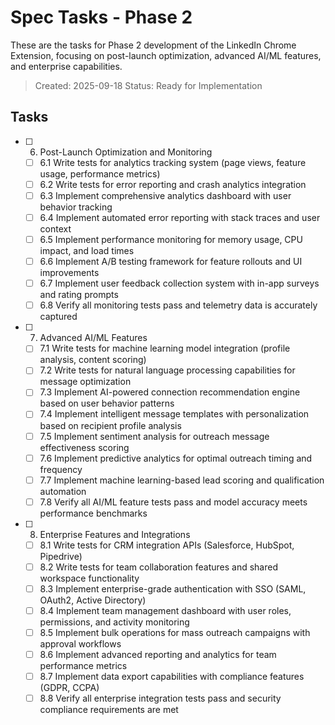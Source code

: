 # Spec Tasks - Phase 2

These are the tasks for Phase 2 development of the LinkedIn Chrome Extension, focusing on post-launch optimization, advanced AI/ML features, and enterprise capabilities.

> Created: 2025-09-18
> Status: Ready for Implementation

## Tasks

- [ ] 6. Post-Launch Optimization and Monitoring
  - [ ] 6.1 Write tests for analytics tracking system (page views, feature usage, performance metrics)
  - [ ] 6.2 Write tests for error reporting and crash analytics integration
  - [ ] 6.3 Implement comprehensive analytics dashboard with user behavior tracking
  - [ ] 6.4 Implement automated error reporting with stack traces and user context
  - [ ] 6.5 Implement performance monitoring for memory usage, CPU impact, and load times
  - [ ] 6.6 Implement A/B testing framework for feature rollouts and UI improvements
  - [ ] 6.7 Implement user feedback collection system with in-app surveys and rating prompts
  - [ ] 6.8 Verify all monitoring tests pass and telemetry data is accurately captured

- [ ] 7. Advanced AI/ML Features
  - [ ] 7.1 Write tests for machine learning model integration (profile analysis, content scoring)
  - [ ] 7.2 Write tests for natural language processing capabilities for message optimization
  - [ ] 7.3 Implement AI-powered connection recommendation engine based on user behavior patterns
  - [ ] 7.4 Implement intelligent message templates with personalization based on recipient profile analysis
  - [ ] 7.5 Implement sentiment analysis for outreach message effectiveness scoring
  - [ ] 7.6 Implement predictive analytics for optimal outreach timing and frequency
  - [ ] 7.7 Implement machine learning-based lead scoring and qualification automation
  - [ ] 7.8 Verify all AI/ML feature tests pass and model accuracy meets performance benchmarks

- [ ] 8. Enterprise Features and Integrations
  - [ ] 8.1 Write tests for CRM integration APIs (Salesforce, HubSpot, Pipedrive)
  - [ ] 8.2 Write tests for team collaboration features and shared workspace functionality
  - [ ] 8.3 Implement enterprise-grade authentication with SSO (SAML, OAuth2, Active Directory)
  - [ ] 8.4 Implement team management dashboard with user roles, permissions, and activity monitoring
  - [ ] 8.5 Implement bulk operations for mass outreach campaigns with approval workflows
  - [ ] 8.6 Implement advanced reporting and analytics for team performance metrics
  - [ ] 8.7 Implement data export capabilities with compliance features (GDPR, CCPA)
  - [ ] 8.8 Verify all enterprise integration tests pass and security compliance requirements are met